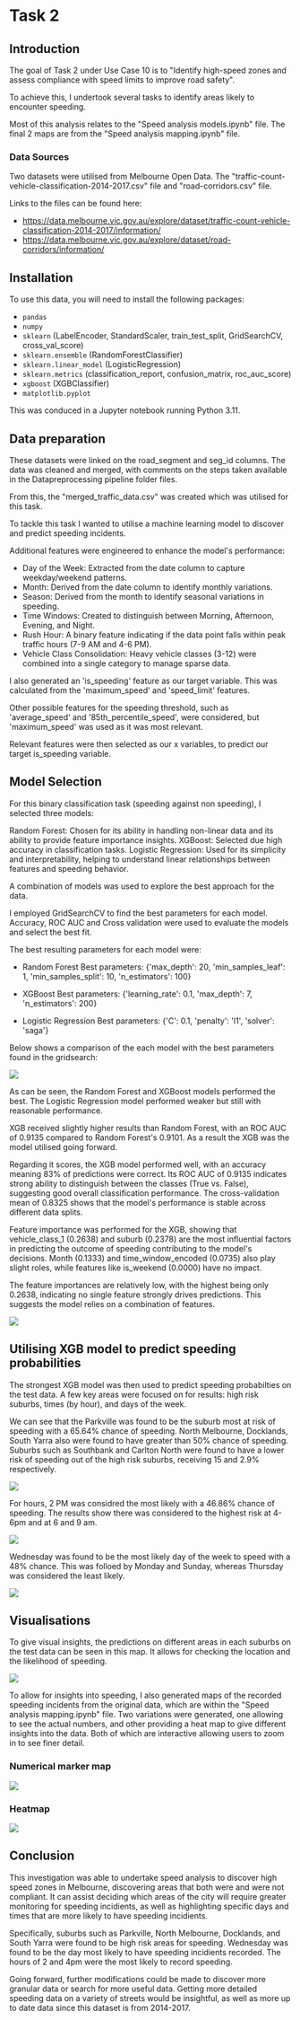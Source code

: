 # Task 2
## Introduction

The goal of Task 2 under Use Case 10 is to "Identify high-speed zones and assess compliance with speed limits to improve road safety".

To achieve this, I undertook several tasks to identify areas likely to encounter speeding.

Most of this analysis relates to the "Speed analysis models.ipynb" file. The final 2 maps are from the "Speed analysis mapping.ipynb" file.


### Data Sources 

Two datasets were utilised from Melbourne Open Data. The "traffic-count-vehicle-classification-2014-2017.csv" file and "road-corridors.csv" file. 

Links to the files can be found here:

- https://data.melbourne.vic.gov.au/explore/dataset/traffic-count-vehicle-classification-2014-2017/information/
- https://data.melbourne.vic.gov.au/explore/dataset/road-corridors/information/

## Installation

To use this data, you will need to install the following packages:

- `pandas`
- `numpy`
- `sklearn` (LabelEncoder, StandardScaler, train_test_split, GridSearchCV, cross_val_score)
- `sklearn.ensemble` (RandomForestClassifier)
- `sklearn.linear_model` (LogisticRegression)
- `sklearn.metrics` (classification_report, confusion_matrix, roc_auc_score)
- `xgboost` (XGBClassifier)
- `matplotlib.pyplot`

This was conduced in a Jupyter notebook running Python 3.11.

## Data preparation

These datasets were linked on the road_segment and seg_id columns. The data was cleaned and merged, with comments on the steps taken available in the Datapreprocessing pipeline folder files.


From this, the "merged_traffic_data.csv" was created which was utilised for this task.

To tackle this task I wanted to utilise a machine learning model to discover and predict speeding incidents.


Additional features were engineered to enhance the model's performance:
- Day of the Week: Extracted from the date column to capture weekday/weekend patterns.
- Month: Derived from the date column to identify monthly variations.
- Season: Derived from the month to identify seasonal variations in speeding.
- Time Windows: Created to distinguish between Morning, Afternoon, Evening, and Night.
- Rush Hour: A binary feature indicating if the data point falls within peak traffic hours (7-9 AM and 4-6 PM).
- Vehicle Class Consolidation: Heavy vehicle classes (3-12) were combined into a single category to manage sparse data.


I also generated an 'is_speeding' feature as our target variable. This was calculated from the 'maximum_speed' and 'speed_limit' features.

Other possible features for the speeding threshold, such as 'average_speed' and '85th_percentile_speed', were considered, but 'maximum_speed' was used as it was most relevant.

Relevant features were then selected as our x variables, to predict our target is_speeding variable.

## Model Selection

For this binary classification task (speeding against non speeding), I selected three models:

Random Forest: Chosen for its ability in handling non-linear data and its ability to provide feature importance insights.
XGBoost: Selected due high accuracy in classification tasks.
Logistic Regression: Used for its simplicity and interpretability, helping to understand linear relationships between features and speeding behavior.

A combination of models was used to explore the best approach for the data.

I employed GridSearchCV to find the best parameters for each model. Accuracy, ROC AUC and Cross validation were used to evaluate the models and select the best fit.

The best resulting parameters for each model were:
- Random Forest Best parameters: {'max_depth': 20, 'min_samples_leaf': 1, 'min_samples_split': 10, 'n_estimators': 100}

- XGBoost Best parameters: {'learning_rate': 0.1, 'max_depth': 7, 'n_estimators': 200}

- Logistic Regression Best parameters: {'C': 0.1, 'penalty': 'l1', 'solver': 'saga'}

Below shows a comparison of the each model with the best parameters found in the gridsearch:


![](./visualisations/model_comparison.jpg)

As can be seen, the Random Forest and XGBoost models performed the best. The Logistic Regression model performed weaker but still with reasonable performance.

XGB received slightly higher results than Random Forest, with an ROC AUC of 0.9135 compared to Random Forest's 0.9101. As a result the XGB was the model utilised going forward.

Regarding it scores, the XGB model performed well, with an accuracy meaning 83% of predictions were correct. Its ROC AUC of 0.9135 indicates strong ability to distinguish between the classes (True vs. False), suggesting good overall classification performance. The cross-validation mean of 0.8325 shows that the model's performance is stable across different data splits.

Feature importance was performed for the XGB, showing that vehicle_class_1 (0.2638) and suburb (0.2378) are the most influential factors in predicting the outcome of speeding contributing to the model's decisions. Month (0.1333) and time_window_encoded (0.0735) also play slight roles, while features like is_weekend (0.0000) have no impact. 

The feature importances are relatively low, with the highest being only 0.2638, indicating no single feature strongly drives predictions. This suggests the model relies on a combination of features.

![](./visualisations/feature_importance.jpg)

## Utilising XGB model to predict speeding probabilities

The strongest XGB model was then used to predict speeding probabilties on the test data. A few key areas were focused on for results: high risk suburbs, times (by hour), and days of the week.

We can see that the Parkville was found to be the suburb most at risk of speeding with a 65.64% chance of speeding. North Melbourne, Docklands, South Yarra also were found to have greater than 50% chance of speeding. Suburbs such as Southbank and Carlton North were found to have a lower risk of speeding out of the high risk suburbs, receiving 15 and 2.9% respectively.

![](./visualisations/suburbs.jpg)

For hours, 2 PM was considred the most likely with a 46.86% chance of speeding. The results show there was considered to the highest risk at 4-6pm and at 6 and 9 am.

![](./visualisations/hours.jpg)

Wednesday was found to be the most likely day of the week to speed with a 48% chance. This was folloed by Monday and Sunday, whereas Thursday was considered the least likely.

![](./visualisations/days.jpg)

## Visualisations

To give visual insights, the predictions on different areas in each suburbs on the test data can be seen in this map. It allows for checking the location and the likelihood of speeding.

![](./visualisations/high_risk_areas.jpg)


To allow for insights into speeding, I also generated maps of the recorded speeding incidents from the original data, which are within the "Speed analysis mapping.ipynb" file. Two variations were generated, one allowing to see the actual numbers, and other providing a heat map to give different insights into the data. Both of which are interactive allowing users to zoom in to see finer detail. 

### Numerical marker map

![](./visualisations/marker_map.jpg)

### Heatmap

![](./visualisations/heatmap.jpg)


## Conclusion

This investigation was able to undertake speed analysis to discover high speed zones in Melbourne, discovering areas that both were and were not compliant. It can assist deciding which areas of the city will require greater monitoring for speeding incidients, as well as highlighting specific days and times that are more likely to have speeding incidients.

Specifically, suburbs such as Parkville, North Melbourne, Docklands, and South Yarra were found to be high risk areas for speeding. Wednesday was found to be the day most likely to have speeding incidients recorded. The hours of 2 and 4pm were the most likely to record speeding.

Going forward, further modifications could be made to discover more granular data or search for more useful data. Getting more detailed speeding data on a variety of streets would be insightful, as well as more up to date data since this dataset is from 2014-2017.